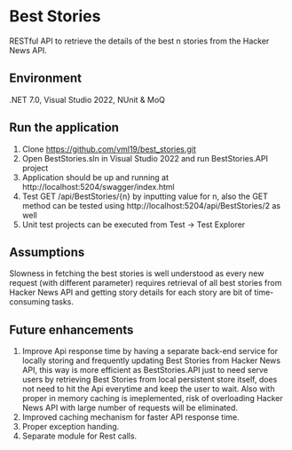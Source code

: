 # Best Stories
RESTful API to retrieve the details of the best n stories from the Hacker News API.

## Environment
.NET 7.0, Visual Studio 2022, NUnit & MoQ

## Run the application
1. Clone https://github.com/vml19/best_stories.git
2. Open BestStories.sln in Visual Studio 2022 and run BestStories.API project
3. Application should be up and running at http://localhost:5204/swagger/index.html
4. Test GET /api/BestStories/{n} by inputting value for n, also the GET method can be tested using http://localhost:5204/api/BestStories/2 as well
5. Unit test projects can be executed from Test -> Test Explorer

## Assumptions
Slowness in fetching the best stories is well understood as every new request (with different parameter) requires retrieval of all best stories from Hacker News API and getting story details for each story are bit of time-consuming tasks.

## Future enhancements
1. Improve Api response time by having a separate back-end service for locally storing and frequently updating Best Stories from Hacker News API, this way is more efficient as BestStories.API just to need serve users by retrieving Best Stories from local persistent store itself, does not need to hit the Api everytime and keep the user to wait. Also with proper in memory caching is imeplemented, risk of overloading Hacker News API with large number of requests will be eliminated.
2. Improved caching mechanism for faster API response time.
3. Proper exception handing.
4. Separate module for Rest calls.
